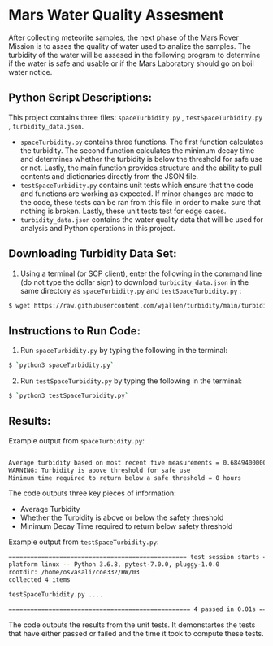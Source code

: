 # Mars Water Quality Assesment
After collecting meteorite samples, the next phase of the Mars Rover Mission is to asses the quality of water used to analize the samples. The turbidity of the water will be assesed in the following program to determine if the water is safe and usable or if the Mars Laboratory should go on boil water notice.



## Python Script Descriptions:
This project contains three files: `spaceTurbidity.py` , `testSpaceTurbidity.py` , `turbidity_data.json`.
- `spaceTurbidity.py` contains three functions. The first function calculates the turbidity. The second function calculates the minimum decay time and determines whether the turbidity is below the threshold for safe use or not. Lastly, the main function provides structure and the ability to pull contents and dictionaries directly from the JSON file.
- `testSpaceTurbidity.py` contains unit tests which ensure that the code and functions are working as expected. If minor changes are made to the code, these tests can be ran from this file in order to make sure that nothing is broken. Lastly, these unit tests test for edge cases.
- `turbidity_data.json` contains the water quality data that will be used for analysis and Python operations in this project.

## Downloading Turbidity Data Set:
1) Using a terminal (or SCP client), enter the following in the command line (do not type the dollar sign) to download `turbidity_data.json` in the same directory as `spaceTurbidity.py` and `testSpaceTurbidity.py` :

```bash
$ wget https://raw.githubusercontent.com/wjallen/turbidity/main/turbidity_data.json
```

## Instructions to Run Code:
1. Run `spaceTurbidity.py` by typing the following in the terminal:
```bash
$ `python3 spaceTurbidity.py`
```  
2. Run `testSpaceTurbidity.py` by typing the following in the terminal: 
```bash
$ `python3 testSpaceTurbidity.py`
``` 

## Results:
Example output from `spaceTurbidity.py`:

```bash

Average turbidity based on most recent five measurements = 0.6849400000000001 NTU
WARNING: Turbidity is above threshold for safe use
Minimum time required to return below a safe threshold = 0 hours

``` 

The code outputs three key pieces of information:
- Average Turbidity
- Whether the Turbidity is above or below the safety threshold
- Minimum Decay Time required to return below safety threshold

Example output from `testSpaceTurbidity.py`:

```bash
================================================= test session starts ==================================================
platform linux -- Python 3.6.8, pytest-7.0.0, pluggy-1.0.0
rootdir: /home/osvasali/coe332/HW/03
collected 4 items

testSpaceTurbidity.py ....                                                                                     [100%]

================================================== 4 passed in 0.01s ===================================================
``` 

The code outputs the results from the unit tests. It demonstartes the tests that have either passed or failed and the time it took to compute these tests.

